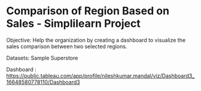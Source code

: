 # Comparison of Region Based on Sales - Simplilearn Project
Objective: Help the organization by creating a dashboard to visualize the sales comparison between two selected regions.

Datasets: Sample Superstore

Dashboard : https://public.tableau.com/app/profile/nileshkumar.mandal/viz/Dashboard3_16648580778110/Dashboard3
